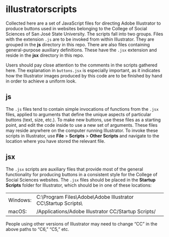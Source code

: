 # illustratorscripts

Collected here are a set of JavaScript files for directing Adobe Illustrator to produce buttons used in websites belonging to the College of Social Sciences of San Jos&eacute; State University. The scripts fall into two groups. Files with the extension `.js` are to be invoked from within Illustrator. They are grouped in the **js** directory in this repo. There are also files containing general-purpose auxiliary definitions. These have the `.jsx` extension and reside in the **jsx** directory in this repo.

Users should pay close attention to the comments in the scripts gathered here. The explanation in `buttons.jsx` is especially important, as it indicates how the Illustrator images produced by this code are to be finished by hand in order to achieve a uniform look.

## js

The `.js` files tend to contain simple invocations of functions from the `.jsx` files, applied to arguments that define the unique aspects of particular buttons (text, size, etc.). To make new buttons, use these files as a starting point, and edit the code inside to use a new set of arguments. These files may reside anywhere on the computer running Illustrator. To invoke these scripts in Illustrator, use **File** &gt; **Scripts** &gt; **Other Scripts** and navigate to the location where you have stored the relevant file.

## jsx

The `.jsx` scripts are auxiliary files that provide most of the general functionality for producing buttons in a consistent style for the College of Social Sciences websites. The `.jsx` files should be placed in the **Startup Scripts** folder for Illustrator, which should be in one of these locations:

<table>
	<tr>
		<td>Windows:</td>
		<td>C:\Program Files\Adobe\Adobe lllustrator CC\Startup Scripts\</td>
	</tr>
	<tr>
		<td>macOS:</td>
		<td>/Applications/Adobe lllustrator CC/Startup Scripts/</td>
	</tr>
</table>

People using other versions of Illustrator may need to change &ldquo;CC&rdquo; in the above
paths to &ldquo;C6,&rdquo; &ldquo;C5,&rdquo; etc.


